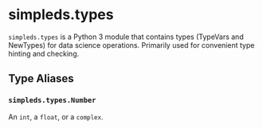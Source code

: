 # simpleds.types

`simpleds.types` is a Python 3 module that contains types (TypeVars and
NewTypes) for data science operations. Primarily used for convenient type 
hinting and checking.


## Type Aliases

### `simpleds.types.Number`
An `int`, a `float`, or a `complex`.

